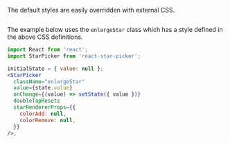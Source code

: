 The default styles are easily overridden with external CSS.

```css { "file": "../Examples_overrides.css", "static": "true" }
```

The example below uses the `enlargeStar` class which has a style defined in the above CSS definitions.

```jsx
import React from 'react';
import StarPicker from 'react-star-picker';

initialState = { value: null };
<StarPicker
  className="enlargeStar"
  value={state.value}
  onChange={(value) => setState({ value })}
  doubleTapResets
  starRendererProps={{
    colorAdd: null,
    colorRemove: null,
  }}
/>;
```
